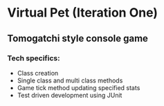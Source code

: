 # Virtual Pet (Iteration One)
## Tomogatchi style console game
### Tech specifics:
<ul>
<li>Class creation</li>
<li>Single class and multi class methods</li>
<li>Game tick method updating specified stats</li>
<li>Test driven development using JUnit</li>  
</ul>
